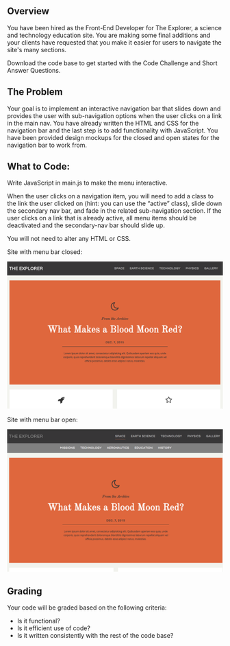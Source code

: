 ## Overview

You have been hired as the Front-End Developer for The Explorer, a science and technology education site. You are making some final additions and your clients have requested that you make it easier for users to navigate the site's many sections.

Download the code base to get started with the Code Challenge and Short Answer Questions.

## The Problem
Your goal is to implement an interactive navigation bar that slides down and provides the user with sub-navigation options when the user clicks on a link in the main nav. You have already written the HTML and CSS for the navigation bar and the last step is to add functionality with JavaScript. You have been provided design mockups for the closed and open states for the navigation bar to work from.

## What to Code:

Write JavaScript in main.js to make the menu interactive.

When the user clicks on a navigation item, you will need to add a class to the link the user clicked on (hint: you can use the “active” class), slide down the secondary nav bar, and fade in the related sub-navigation section. If the user clicks on a link that is already active, all menu items should be deactivated and the secondary-nav bar should slide up.

You will not need to alter any HTML or CSS.

Site with menu bar closed:

![Layout](sub_nav_closed.png)



Site with menu bar open:

![Layout](sub_nav_open.png)

## Grading
Your code will be graded based on the following criteria: 
- Is it functional?
- Is it efficient use of code?
- Is it written consistently with the rest of the code base?